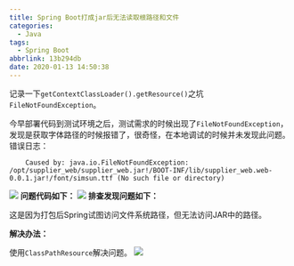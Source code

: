 ```yaml
---
title: Spring Boot打成jar后无法读取根路径和文件
categories:
  - Java
tags:
  - Spring Boot
abbrlink: 13b294db
date: 2020-01-13 14:50:38
---
```

记录一下`getContextClassLoader().getResource()`之坑`FileNotFoundException`。<!--more-->



今早部署代码到测试环境之后，测试需求的时候出现了`FileNotFoundException`，发现是获取字体路径的时候报错了，很奇怪，在本地调试的时候并未发现此问题。
错误日志：
```
	Caused by: java.io.FileNotFoundException: /opt/supplier_web/supplier_web.jar!/BOOT-INF/lib/supplier_web.web-0.0.1.jar!/font/simsun.ttf (No such file or directory)
```
![](/error_log.png)
**问题代码如下：**
![](/code.png)
**排查发现问题如下：**

这是因为打包后Spring试图访问文件系统路径，但无法访问JAR中的路径。

**解决办法：**

使用`ClassPathResource`解决问题。
![](/code_fix.png)